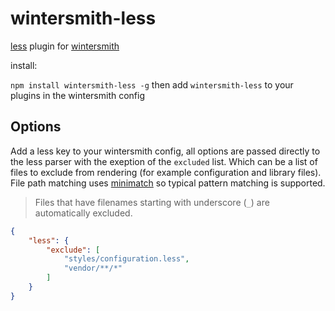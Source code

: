 
# wintersmith-less

[less](http://lesscss.org) plugin for [wintersmith](https://github.com/jnordberg/wintersmith)

install:

`npm install wintersmith-less -g`
then add `wintersmith-less` to your plugins in the wintersmith config


## Options

Add a less key to your wintersmith config, all options are passed directly to the less parser with the exeption of the `excluded` list. Which can be a list of files to exclude from rendering (for example configuration and library files). File path matching uses [minimatch](https://www.npmjs.com/package/minimatch) so typical pattern matching is supported.

> Files that have filenames starting with underscore (`_`) are automatically excluded.

```json
{
	"less": {
		"exclude": [
            "styles/configuration.less",
            "vendor/**/*"
        ]
	}
}
```

